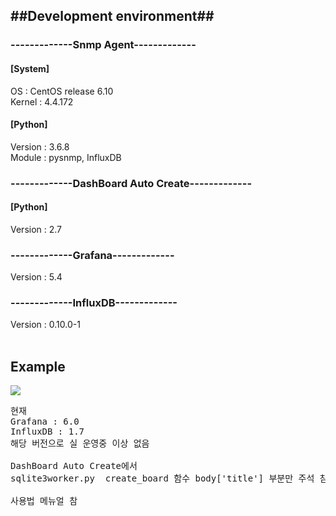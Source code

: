 <H2>##Development environment##</H2>

<H3>-------------Snmp Agent-------------</H3>
<H4>[System]</H4>
OS : CentOS release 6.10 </br>
Kernel : 4.4.172 </br>
<H4>[Python]</H4>
Version : 3.6.8 </br>
Module : pysnmp, InfluxDB </br>
<H3>-------------DashBoard Auto Create-------------</H3>
<H4>[Python]</H4>
Version : 2.7 </br>
<H3>-------------Grafana-------------</H3>
Version : 5.4 </br>
<H3>-------------InfluxDB-------------</H3>
Version : 0.10.0-1 </br></br>

<H2>Example</H2>
<img src="https://user-images.githubusercontent.com/18650038/55057362-56a8a280-50ac-11e9-84de-aafff2d39a97.png">
</br>

<pre>
현재 
Grafana : 6.0 
InfluxDB : 1.7
해당 버전으로 실 운영중 이상 없음 

DashBoard Auto Create에서 
sqlite3worker.py  create_board 함수 body['title'] 부분만 주석 참고 하여 수정시 정상 동작

사용법 메뉴얼 참
</pre>
